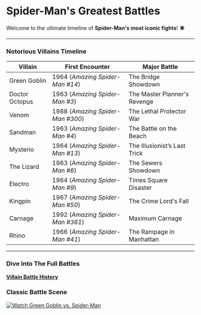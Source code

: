 
<link rel="stylesheet" type="text/css" href="style.css">

# **Spider-Man's Greatest Battles**
Welcome to the ultimate timeline of **Spider-Man's most iconic fights**! 🕷️  

---
### **Notorious Villains Timeline**
| Villain        | First Encounter | Major Battle |
|---------------|---------------|--------------|
| Green Goblin  | 1964 (*Amazing Spider-Man #14*) | The Bridge Showdown |
| Doctor Octopus | 1963 (*Amazing Spider-Man #3*) | The Master Planner's Revenge |
| Venom        | 1988 (*Amazing Spider-Man #300*) | The Lethal Protector War |
| Sandman      | 1963 (*Amazing Spider-Man #4*) | The Battle on the Beach |
| Mysterio     | 1964 (*Amazing Spider-Man #13*) | The Illusionist’s Last Trick |
| The Lizard   | 1963 (*Amazing Spider-Man #6*) | The Sewers Showdown |
| Electro      | 1964 (*Amazing Spider-Man #9*) | Times Square Disaster |
| Kingpin      | 1967 (*Amazing Spider-Man #50*) | The Crime Lord's Fall |
| Carnage      | 1992 (*Amazing Spider-Man #361*) | Maximum Carnage |
| Rhino        | 1966 (*Amazing Spider-Man #41*) | The Rampage in Manhattan |

---
### **Dive Into The Full Battles**
[**Villain Battle History**](villains.md)

### **Classic Battle Scene**
<div class="video-container">
    <a href="https://www.youtube.com/watch?v=V5JZoz8cwH8">
        <img src="https://upload.wikimedia.org/wikipedia/en/3/3b/The_Night_Gwen_Stacy_Died.jpg" alt="Watch Green Goblin vs. Spider-Man">
    </a>
</div>
